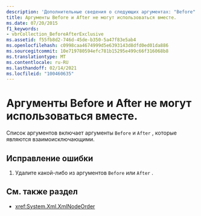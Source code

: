 ```yaml
---
description: 'Дополнительные сведения о следующих аргументах: "Before" и "After" не могут быть объединены'
title: Аргументы Before и After не могут использоваться вместе.
ms.date: 07/20/2015
f1_keywords:
- vbrCollection_BeforeAfterExclusive
ms.assetid: f55fb8d2-746d-45de-b350-5a47f83e5ab4
ms.openlocfilehash: c0998caa4674999d5e6393143d8dfd0ed01da886
ms.sourcegitcommit: 10e719780594efc781b15295e499c66f316068b8
ms.translationtype: MT
ms.contentlocale: ru-RU
ms.lasthandoff: 02/14/2021
ms.locfileid: "100460635"
---
```

# <a name="before-and-after-arguments-cannot-be-combined"></a>Аргументы Before и After не могут использоваться вместе.

Список аргументов включает аргументы `Before` и `After` , которые являются взаимоисключающими.  
  
## <a name="to-correct-this-error"></a>Исправление ошибки  
  
1. Удалите какой-либо из аргументов `Before` или `After` .  
  
## <a name="see-also"></a>См. также раздел

- <xref:System.Xml.XmlNodeOrder>
